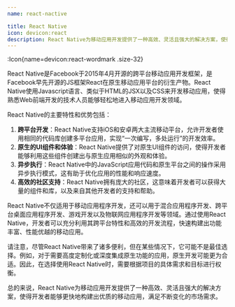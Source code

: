 ```yaml
---
name: react-nactive

title: React Native
icon: devicon:react
description: React Native为移动应用开发提供了一种高效、灵活且强大的解决方案，使得开发者能够更快地构建出优质的移动应用，满足不断变化的市场需求。
---
```



:Icon{name=devicon:react-wordmark .size-32}

React Native是Facebook于2015年4月开源的跨平台移动应用开发框架，是Facebook早先开源的JS框架React在原生移动应用平台的衍生产物。React Native使用Javascript语言、类似于HTML的JSX以及CSS来开发移动应用，使得熟悉Web前端开发的技术人员能够轻松地进入移动应用开发领域。

React Native的主要特性和优势包括：

1. **跨平台开发**：React Native支持iOS和安卓两大主流移动平台，允许开发者使用相同的代码库创建多平台应用，实现“一次编写，多处运行”的开发效率。
2. **原生的UI组件和体验**：React Native提供了对原生UI组件的访问，使得开发者能够利用这些组件创建出与原生应用相似的外观和体验。
3. **异步执行**：React Native中的JavaScript应用代码和原生平台之间的操作采用异步执行模式，这有助于优化应用的性能和响应速度。
4. **高效的社区支持**：React Native拥有庞大的社区，这意味着开发者可以获得大量的组件和库，以及来自其他开发者的支持和帮助。

React Native不仅适用于移动应用程序开发，还可以用于混合应用程序开发、跨平台桌面应用程序开发、游戏开发以及物联网应用程序开发等领域。通过使用React Native，开发者可以充分利用其跨平台特性和高效的开发流程，快速构建出功能丰富、性能优越的移动应用。

请注意，尽管React Native带来了诸多便利，但在某些情况下，它可能不是最佳选择。例如，对于需要高度定制化或深度集成原生功能的应用，原生开发可能更为合适。因此，在选择使用React Native时，需要根据项目的具体需求和目标进行权衡。

总的来说，React Native为移动应用开发提供了一种高效、灵活且强大的解决方案，使得开发者能够更快地构建出优质的移动应用，满足不断变化的市场需求。